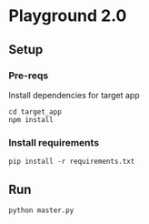 # Playground 2.0

## Setup
### Pre-reqs
Install dependencies for target app
```
cd target_app
npm install
```
### Install requirements
```
pip install -r requirements.txt
```

## Run
```
python master.py
```
